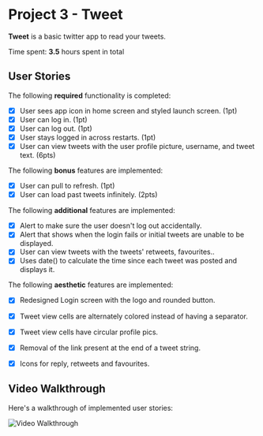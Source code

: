 # Project 3 - Tweet

**Tweet** is a basic twitter app to read your tweets.

Time spent: **3.5** hours spent in total

## User Stories

The following **required** functionality is completed:

- [x] User sees app icon in home screen and styled launch screen. (1pt)
- [x] User can log in. (1pt)
- [x] User can log out. (1pt)
- [x] User stays logged in across restarts. (1pt)
- [x] User can view tweets with the user profile picture, username, and tweet text. (6pts)

The following **bonus** features are implemented:

- [x] User can pull to refresh. (1pt)
- [x] User can load past tweets infinitely. (2pts)

The following **additional** features are implemented:

- [x] Alert to make sure the user doesn't log out accidentally.
- [x] Alert that shows when the login fails or initial tweets are unable to be displayed.
- [x] User can view tweets with the tweets' retweets, favourites..
- [x] Uses date() to calculate the time since each tweet was posted and displays it.

The following **aesthetic** features are implemented:

- [x] Redesigned Login screen with the logo and rounded button. 
- [x] Tweet view cells are alternately colored instead of having a separator.
- [x] Tweet view cells have circular profile pics.
- [x] Removal of the link present at the end of a tweet string.
- [x] Icons for reply, retweets and favourites.




## Video Walkthrough

Here's a walkthrough of implemented user stories:

<img src='https://streamable.com/s/ui2vn/dtatpm.mp4' title='Video Walkthrough' width='' alt='Video Walkthrough' />

